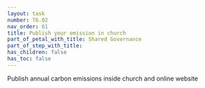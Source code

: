 ```yaml
---
layout: task
number: T6.02
nav_order: 61
title: Publish your emission in church
part_of_petal_with_title: Shared Governance
part_of_step_with_title: 
has_children: false
has_toc: false
---
```


Publish annual carbon emissions inside church and online website
